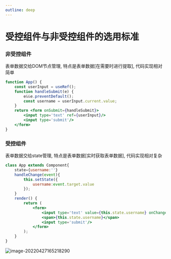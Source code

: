 ```yaml
---
outline: deep
---
```


# 受控组件与非受控组件的选用标准

### 非受控组件

表单数据交给DOM节点管理, 特点是表单数据[在需要时进行提取], 代码实现相对简单

```jsx
function App() {
    const userInput = useRef();
    function handleSubmit(e) {
        e&&e.preventDefault();
        const username = userInput.current.value;
    }
    return <form onSubmit={handleSubmit}>
        <input type='text' ref={userInput}/>
        <input type='submit'/>
    </form>
}

```

### 受控组件

表单数据交给state管理, 特点是表单数据[实时获取表单数据], 代码实现相对复杂

```jsx
class App extends Component{
    state={username:''}
    handleChange(event){
        this.setState({
            username:event.target.value
        });
    }
    render() {
        return (
            <form>
                <input type='text' value={this.state.username} onChange={this.handleChange.bind(this)}/>
                <span>{this.state.username}</span>
                <input type='submit'/>
            </form>
        );
    }
}

```

![image-20220427165218290](sn.assets/image-20220427165218290.png)